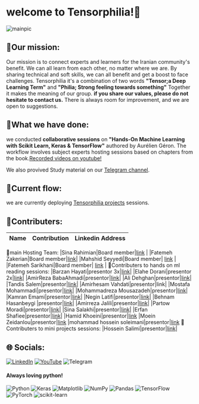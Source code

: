 # welcome to Tensorphilia!🌱
![mainpic](https://github.com/tensorphilia/tensorphilia.github.io/blob/main/official%20website.png?raw=true)
## 🚀Our mission:
Our mission is to connect experts and learners for the Iranian community's benefit. We can all learn from each other, no matter where we are. By sharing technical and soft skills, we can all benefit and get a boost to face challenges.
Tensorphilia it's a combination of two words **"Tensor;a Deep Learning Term"** and **"Philia; Strong feeling towards something"** Together it makes the meaning of our group. __if you share our values, please do not hesitate to contact us.__ There is always room for improvement, and we are open to suggestions.

## 📝What we have done:
we conducted **collaborative sessions** on **"Hands-On Machine Learning with Scikit Learn, Keras & TensorFlow"** authored by Aurélien Géron. The workflow involves subject experts hosting sessions based on chapters from the book.[Recorded videos on youtube!](https://youtube.com/playlist?list=PLIeLyw4DcPKN4keNWOpanRoD9xOPVF5uT&si=o5Psx1aYshc_vxik)

We also provived Study material on our [Telegram channel](https://t.me/tensorphilia).

## 🎯Current flow:
we are currently deploying [Tensorphilia projects](https://github.com/tensorphilia/projects) sessions.

## 🤝Contributers:
|Name|Contribution|Linkedin Address| 
|----------|----------|----------| 
👥main Hosting Team:
|Sina Rahimian|Board member|[link](https://www.linkedin.com/in/sina-rahimian-774935287/) | 
|Fatemeh Zakerian|Board member|[link](https://www.linkedin.com/in/ftme-zakerian/)|
|Mahshid Seyyedi|Board member| [link](https://www.linkedin.com/in/mahshid-seyyedi) | 
|Fatemeh Sarikhani|Board member| [link](https://www.linkedin.com/in/fatemeh-sarikhani) |
🤝Contributers to hands on ml reading sessions:
|Barzan Hayati|presentor 3x|[link](linkedin.com/in/barzanhayati)|
|Elahe Dorani|presentor 2x|[link](linkedin.com/in/elahe-dorani)|
|AmirReza BabaAhmadi|presentor|[link](linkedin.com/in/amirreza-babaahmadi)|
|Ali Dehghan|presentor|[link](linkedin.com/in/ali-dehghan0)|
|Tandis Salem|presentor|[link](linkedin.com/in/tandissalem)|
|Amirhesam Vahdati|presentor|link|
|Mostafa Mohammadi|presentor|[link](linkedin.com/in/mostafamhammadi)|
|Mohammadreza Mousazadeh|presentor|[link](linkedin.com/in/mohammadreza-mousazadeh)|
|Kamran Emami|presentor|[link](linkedin.com/in/hamed-emami)|
|Negin Latifi|presentor|[link](linkedin.com/in/negin-latifi)|
|Behnam Hasanbeygi |presentor|[link](linkedin.com/in/behnam-hasanbeygi)|
|Amirreza Jalili|presentor|[link](linkedin.com/in/amirreza-jalili)|
|Partow Moradi|presentor|[link](linkedin.com/in/partow-moradi)|
|Sina Salakhi|presentor|[link](linkedin.com/in/sina-salakhi)|
|Erfan Shafiee|presentor|[link](linkedin.com/in/erfan-shafiee-moghadam-)|
|Hamid Khoeini|presentor|[link](linkedin.com/in/hamid-khoeini)
|Moein Zeidanlou|presentor|[link](linkedin.com/in/moein-zeidanlou)
|mohammad hossein soleimani|presentor|[link](linkedin.com/in/mohammad-hosseyn-soleimani)
🤝Contributers to mini projects sessions:
|Hossein Salimi|presentor|[link](linkedin.com/in/hossein-salimi)|



## 🌐 Socials:
[![LinkedIn](https://img.shields.io/badge/LinkedIn-%230077B5.svg?logo=linkedin&logoColor=white)](https://www.linkedin.com/company/tensorphilia/) [![YouTube](https://img.shields.io/badge/YouTube-%23FF0000.svg?logo=YouTube&logoColor=white)](https://youtube.com/@Tensorphilia) ![Telegram](https://img.shields.io/badge/-telegram-red?color=white&logo=telegram&logoColor=black)

#### Always loving python!
![Python](https://img.shields.io/badge/python-3670A0?style=for-the-badge&logo=python&logoColor=ffdd54) ![Keras](https://img.shields.io/badge/Keras-%23D00000.svg?style=for-the-badge&logo=Keras&logoColor=white) ![Matplotlib](https://img.shields.io/badge/Matplotlib-%23ffffff.svg?style=for-the-badge&logo=Matplotlib&logoColor=black) ![NumPy](https://img.shields.io/badge/numpy-%23013243.svg?style=for-the-badge&logo=numpy&logoColor=white) ![Pandas](https://img.shields.io/badge/pandas-%23150458.svg?style=for-the-badge&logo=pandas&logoColor=white) ![TensorFlow](https://img.shields.io/badge/TensorFlow-%23FF6F00.svg?style=for-the-badge&logo=TensorFlow&logoColor=white) ![PyTorch](https://img.shields.io/badge/PyTorch-%23EE4C2C.svg?style=for-the-badge&logo=PyTorch&logoColor=white) ![scikit-learn](https://img.shields.io/badge/scikit--learn-%23F7931E.svg?style=for-the-badge&logo=scikit-learn&logoColor=white) 



